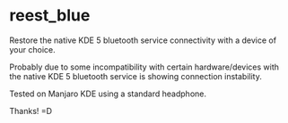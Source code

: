 # reest_blue
Restore the native KDE 5 bluetooth service connectivity with a device of your choice.

Probably due to some incompatibility with certain hardware/devices with the native KDE 5 bluetooth service is showing connection instability.

Tested on Manjaro KDE using a standard headphone.

Thanks! =D
